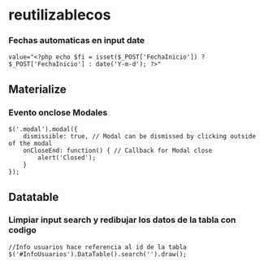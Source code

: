 # reutilizablecos

### Fechas automaticas en input date

```
value="<?php echo $fi = isset($_POST['FechaInicio']) ? $_POST['FechaInicio'] : date('Y-m-d'); ?>" 
```
## Materialize
### Evento onclose Modales

```
$('.modal').modal({
    dismissible: true, // Modal can be dismissed by clicking outside of the modal
    onCloseEnd: function() { // Callback for Modal close
        alert('Closed');
    }
});

```

## Datatable

### Limpiar input search y redibujar los datos de la tabla con codigo

```
//Info usuarios hace referencia al id de la tabla
$('#InfoUsuarios').DataTable().search('').draw();
```
